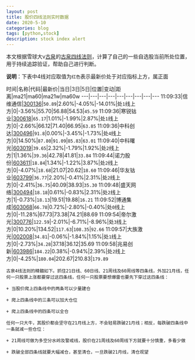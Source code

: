 ```yaml
---
layout: post
title: 股价四线法则实时数据
date: 2020-5-10
categories: blog
tags: [python,stock]
description: stock index alert
---
```



本文根据雪球大v[古泉](https://xueqiu.com/u/7148646888)的[古泉四线法则](https://xueqiu.com/7148646888/130498192)，计算了自己的一些自选股当前所处位置，用于持续追踪验证，帮助自己进行判断。

**说明**：下表中4线对应取值为`红色`表示最新价处于对应指标上方，属正面

时间|名称|代码|最新价|当日|3日|5日|位置|变动|距离|ma21|ma60|ma21w|ma60w
---|---|---|---|---|---|---|---|---
11:09:33|信维通信|[300136](https://xueqiu.com/S/SZ300136)|`50.89`|2.60%|-4.05%|-14.01%|处`1`线上方|0|-3.56%|55.70|56.88|54.53|`45.59`
11:09:36|寒锐钴业|[300618](https://xueqiu.com/S/SZ300618)|`65.17`|1.01%|-1.99%|2.87%|处`1`线上方|0|-2.66%|66.12|71.40|66.95|`63.85`
11:09:36|中科创达|[300496](https://xueqiu.com/S/SZ300496)|`91.8`|0.00%|-3.45%|-1.73%|处`4`线上方|0|14.50%|`87.80`|`91.09`|`85.83`|`63.01`
11:09:40|中科曙光|[603019](https://xueqiu.com/S/SH603019)|`39.65`|2.32%|-1.79%|1.92%|处`2`线上方|1|1.36%|`39.36`|42.78|41.81|`33.84`
11:09:44|诺力股份|[603611](https://xueqiu.com/S/SH603611)|`18.84`|1.34%|-1.22%|3.87%|处`2`线上方|0|-4.07%|`18.68`|21.07|20.62|`18.60`
11:09:46|华友钴业|[603799](https://xueqiu.com/S/SH603799)|`36.77`|2.20%|-0.41%|2.31%|处`2`线上方|0|-2.41%|`36.75`|40.09|38.93|`35.30`
11:09:48|盛天网络|[300494](https://xueqiu.com/S/SZ300494)|`18.18`|0.61%|-0.83%|2.31%|处`2`线上方|1|-0.73%|`18.13`|19.51|19.88|`16.21`
11:09:52|博通集成|[603068](https://xueqiu.com/S/SH603068)|`66.78`|0.72%|-2.80%|-0.40%|处`0`线上方|0|-11.28%|67.73|73.38|74.21|88.69
11:09:54|帝尔激光|[300776](https://xueqiu.com/S/SZ300776)|`122.59`|-2.01%|-6.71%|-8.96%|处`3`线上方|0|10.20%|134.52|`117.63`|`108.35`|`92.66`
11:09:57|大族激光|[002008](https://xueqiu.com/S/SZ002008)|`34.81`|-0.06%|-1.84%|1.15%|处`1`线上方|0|-2.73%|`34.28`|37.18|36.12|35.69
11:09:58|兆易创新|[603986](https://xueqiu.com/S/SH603986)|`184.22`|0.38%|-0.94%|2.39%|处`2`线上方|0|-4.25%|`180.04`|202.67|210.83|`179.89`

```
古泉4线法则的精髓如下。抓住21日线、60日线、21周线及60周线等四条线，外加21月线，任何一只股票上涨都要穿过这四条线，任何一只股票要想爆雷也要先下穿过这四条线：

+ 当股价爬上四条线中的两条可以少量建仓

+ 爬上四条线中的三条可以加大仓位

+ 爬上四条线中的四条可以全仓

任何一只大牛，其股价都会坚守在21月线上方，不会轻易跌破21月线；相反，每跌破四条线中一条就减一些仓位：

+ 21周线可做为多空分水岭及警戒线，股价在21周线及60周线下方就要十分慎重，多看少做

+ 跌破全部四条线就要大幅减仓，甚至清仓，一旦跌破21月线，清仓观望
```